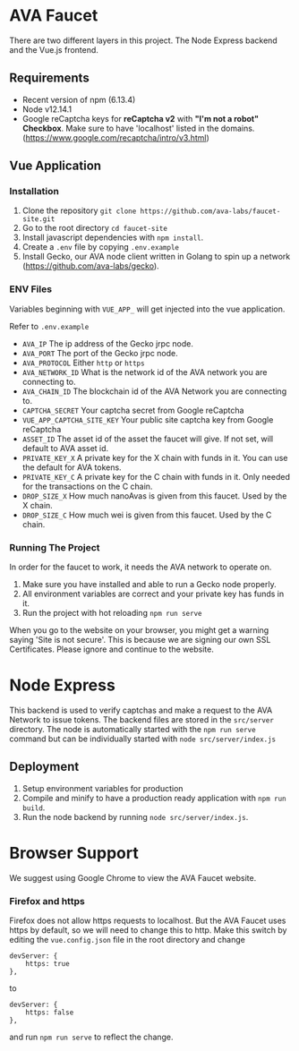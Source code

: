 # AVA Faucet

There are two different layers in this project. The Node Express backend and the Vue.js frontend.

## Requirements
- Recent version of npm (6.13.4)
- Node v12.14.1
- Google reCaptcha keys for **reCaptcha v2** with **"I'm not a robot" Checkbox**. Make sure to have 'localhost' listed in the domains. (https://www.google.com/recaptcha/intro/v3.html)

## Vue Application
### Installation
1) Clone the repository ``git clone https://github.com/ava-labs/faucet-site.git``
2) Go to the root directory `cd faucet-site`
3) Install javascript dependencies with ``npm install``.
4) Create a ``.env`` file by copying ``.env.example`` 
5) Install Gecko, our AVA node client written in Golang to spin up a network (https://github.com/ava-labs/gecko). 

### ENV Files
Variables beginning with ``VUE_APP_`` will get injected into the vue application.
 
Refer to ``.env.example``

- ``AVA_IP`` The ip address of the Gecko jrpc node.
- ``AVA_PORT`` The port of the Gecko jrpc node.
- ``AVA_PROTOCOL`` Either ``http`` or ``https``
- ``AVA_NETWORK_ID`` What is the network id of the AVA network you are connecting to.
- ``AVA_CHAIN_ID`` The blockchain id of the AVA  Network you are connecting to.
- ``CAPTCHA_SECRET`` Your captcha secret from Google reCaptcha
- ``VUE_APP_CAPTCHA_SITE_KEY`` Your public site captcha key from Google reCaptcha
- ``ASSET_ID`` The asset id of the asset the faucet will give. If not set, will default to AVA asset id.
- ``PRIVATE_KEY_X`` A private key for the X chain with funds in it. You can use the default for AVA tokens.
- ``PRIVATE_KEY_C`` A private key for the C chain with funds in it. Only needed for the transactions on the C chain.
- ``DROP_SIZE_X`` How much nanoAvas is given from this faucet. Used by the X chain.
- ``DROP_SIZE_C`` How much wei is given from this faucet. Used by the C chain.

### Running The Project

In order for the faucet to work, it needs the AVA network to operate on. 
1) Make sure you have installed and able to run a Gecko node properly.
2) All environment variables are correct and your private key has funds in it.
2) Run the project with hot reloading ``npm run serve``

When you go to the website on your browser, you might get a warning saying 
'Site is not secure'. This is because we are signing our own SSL Certificates. Please ignore and continue to the website.

# Node Express

This backend is used to verify captchas and make a request to the AVA Network to issue tokens. The backend files are stored 
in the ``src/server`` directory.
The node is automatically started with the ``npm run serve`` command but can be individually started with ``node src/server/index.js``

## Deployment
 1) Setup environment variables for production
 2) Compile and minify to have a production ready application with ``npm run build``. 
 3) Run the node backend by running ``node src/server/index.js``.




# Browser Support

We suggest using Google Chrome to view the AVA Faucet website.

### Firefox and https

Firefox does not allow https requests to localhost. But the AVA Faucet uses https by default, so we will need to change this to http. Make this switch by editing the `vue.config.json` file in the root directory and change 

```
devServer: {
    https: true
},
```

to

```
devServer: {
    https: false
},
```

and run `npm run serve` to reflect the change.